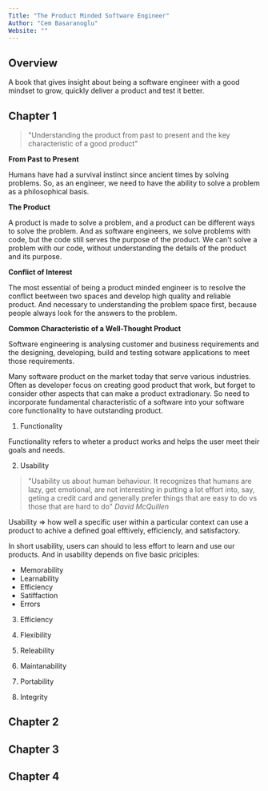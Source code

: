 ```yaml
---
Title: "The Product Minded Software Engineer"
Author: "Cem Basaranoglu"
Website: ""
---
```


## Overview

A book that gives insight about being a software engineer with a good mindset to grow, quickly deliver a product and test it better.

## Chapter 1

> "Understanding the product from past to present and the key characteristic of a good product"

**From Past to Present**

Humans have had a survival instinct since ancient times by solving problems. So, as an engineer, we need to have the ability to solve a problem as a philosophical basis.

**The Product**

A product is made to solve a problem, and a product can be different ways to solve the problem. And as software engineers, we solve problems with code, but the code still serves the purpose of the product. We can't solve a problem with our code, without understanding the details of the product and its purpose.

**Conflict of Interest**

The most essential of being a product minded engineer is to resolve the conflict beetween two spaces and develop high quality and reliable product. And necessary to understanding the problem space first, because people always look for the answers to the problem.

**Common Characteristic of a Well-Thought Product**

Software engineering is analysing customer and business requirements and the designing, developing, build and testing sotware applications to meet those requirements.

Many software product on the market today that serve various industries. Often as developer focus on creating good product that work, but forget to consider other aspects that can make a product extradionary. So need to incorporate fundamental characteristic of a software into your software core functionality to have outstanding product.

1. Functionality

  Functionality refers to wheter a product works and helps the user meet their goals and needs.

2. Usability
  
  > "Usability us about human behaviour. It recognizes that humans are lazy, get emotional, are not interesting in putting a lot effort into, say, geting a credit card and generally prefer things that are easy to do vs those that are hard to do"
  *David McQuillen*

  Usability => how well a specific user within a particular context can use a product to achive a defined goal efftively, efficiencly, and satisfactory.
  
  In short usability, users can should to less effort to learn and use our products. And in usability depends on five basic priciples:

  - Memorability
  - Learnability
  - Efficiency
  - Satiffaction
  - Errors

3. Efficiency

4. Flexibility

5. Releability

6. Maintanability

7. Portability

8. Integrity

## Chapter 2

## Chapter 3

## Chapter 4

